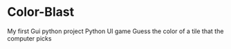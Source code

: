 # Color-Blast
My first Gui python project
Python UI game
Guess the color of a tile 
that the computer picks
